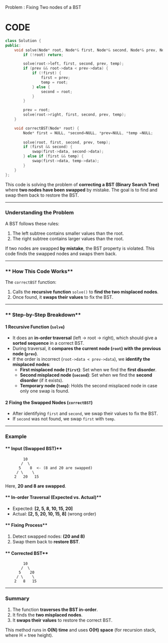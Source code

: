 Problem : Fixing Two nodes of a BST

# CODE #

```c++
class Solution {
public:
    void solve(Node* root, Node*& first, Node*& second, Node*& prev, Node*& temp) {
        if (!root) return;

        solve(root->left, first, second, prev, temp);
        if (prev && root->data < prev->data) {
            if (!first) {
                first = prev;
                temp = root;
            } else {
                second = root;
            }
        }

        prev = root; 
        solve(root->right, first, second, prev, temp);
    }

    void correctBST(Node* root) {
        Node* first = NULL, *second=NULL, *prev=NULL, *temp =NULL;
        
        solve(root, first, second, prev, temp);
        if (first && second) {
            swap(first->data, second->data);
        } else if (first && temp) { 
            swap(first->data, temp->data);
        }
    }
};
```


This code is solving the problem of **correcting a BST (Binary Search Tree)** where **two nodes have been swapped** by mistake. The goal is to find and swap them back to restore the BST.

---

### **Understanding the Problem**
A BST follows these rules:
1. The left subtree contains smaller values than the root.
2. The right subtree contains larger values than the root.

If two nodes are swapped **by mistake**, the BST property is violated. This code finds the swapped nodes and swaps them back.

---

### ** How This Code Works**
The `correctBST` function:
1. Calls the **recursive function** `solve()` to **find the two misplaced nodes**.
2. Once found, it **swaps their values** to fix the BST.

---

### ** Step-by-Step Breakdown**
#### **1️ Recursive Function (`solve`)**
- It does an **in-order traversal** (left → root → right), which should give a **sorted sequence** in a correct BST.
- During traversal, it **compares the current node (`root`) with the previous node (`prev`)**.
- If the order is incorrect (`root->data < prev->data`), we **identify the misplaced nodes**:
  - **First misplaced node (`first`)**: Set when we find the **first disorder**.
  - **Second misplaced node (`second`)**: Set when we find the **second disorder** (if it exists).
  - **Temporary node (`temp`)**: Holds the second misplaced node in case only one swap is found.

#### **2️ Fixing the Swapped Nodes (`correctBST`)**
- After identifying `first` and `second`, we swap their values to fix the BST.
- If `second` was not found, we swap `first` with `temp`.

---

### **Example**
#### ** Input (Swapped BST)**
```
        10
       /  \
      5    8  <- (8 and 20 are swapped)
     / \    \
    2   20   15
```
Here, **20 and 8 are swapped**.

#### ** In-order Traversal (Expected vs. Actual)**
- Expected: **[2, 5, 8, 10, 15, 20]**
- Actual: **[2, 5, 20, 10, 15, 8]**   (wrong order)

#### ** Fixing Process**
1. Detect swapped nodes: **(20 and 8)**
2. Swap them back to **restore BST**.

#### ** Corrected BST**
```
        10
       /  \
      5    20
     / \    \
    2   8   15
```

---

### Summary 
1. The function **traverses the BST in-order**.
2. It finds the **two misplaced nodes**.
3. It **swaps their values** to restore the correct BST.

This method runs in **O(N) time** and uses **O(H) space** (for recursion stack, where H = tree height). 